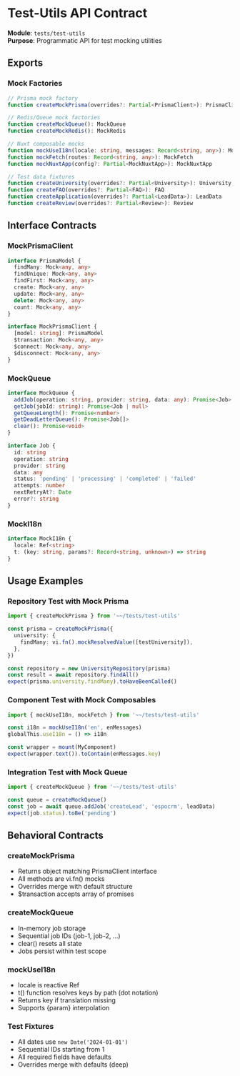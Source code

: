 # Test-Utils API Contract

**Module**: `tests/test-utils`  
**Purpose**: Programmatic API for test mocking utilities

## Exports

### Mock Factories

```typescript
// Prisma mock factory
function createMockPrisma(overrides?: Partial<PrismaClient>): PrismaClient

// Redis/Queue mock factories
function createMockQueue(): MockQueue
function createMockRedis(): MockRedis

// Nuxt composable mocks
function mockUseI18n(locale: string, messages: Record<string, any>): MockI18n
function mockFetch(routes: Record<string, any>): MockFetch
function mockNuxtApp(config?: Partial<MockNuxtApp>): MockNuxtApp

// Test data fixtures
function createUniversity(overrides?: Partial<University>): University
function createFAQ(overrides?: Partial<FAQ>): FAQ
function createApplication(overrides?: Partial<LeadData>): LeadData
function createReview(overrides?: Partial<Review>): Review
```

## Interface Contracts

### MockPrismaClient

```typescript
interface PrismaModel {
  findMany: Mock<any, any>
  findUnique: Mock<any, any>
  findFirst: Mock<any, any>
  create: Mock<any, any>
  update: Mock<any, any>
  delete: Mock<any, any>
  count: Mock<any, any>
}

interface MockPrismaClient {
  [model: string]: PrismaModel
  $transaction: Mock<any, any>
  $connect: Mock<any, any>
  $disconnect: Mock<any, any>
}
```

### MockQueue

```typescript
interface MockQueue {
  addJob(operation: string, provider: string, data: any): Promise<Job>
  getJob(jobId: string): Promise<Job | null>
  getQueueLength(): Promise<number>
  getDeadLetterQueue(): Promise<Job[]>
  clear(): Promise<void>
}

interface Job {
  id: string
  operation: string
  provider: string
  data: any
  status: 'pending' | 'processing' | 'completed' | 'failed'
  attempts: number
  nextRetryAt?: Date
  error?: string
}
```

### MockI18n

```typescript
interface MockI18n {
  locale: Ref<string>
  t: (key: string, params?: Record<string, unknown>) => string
}
```

## Usage Examples

### Repository Test with Mock Prisma

```typescript
import { createMockPrisma } from '~~/tests/test-utils'

const prisma = createMockPrisma({
  university: {
    findMany: vi.fn().mockResolvedValue([testUniversity]),
  },
})

const repository = new UniversityRepository(prisma)
const result = await repository.findAll()
expect(prisma.university.findMany).toHaveBeenCalled()
```

### Component Test with Mock Composables

```typescript
import { mockUseI18n, mockFetch } from '~~/tests/test-utils'

const i18n = mockUseI18n('en', enMessages)
globalThis.useI18n = () => i18n

const wrapper = mount(MyComponent)
expect(wrapper.text()).toContain(enMessages.key)
```

### Integration Test with Mock Queue

```typescript
import { createMockQueue } from '~~/tests/test-utils'

const queue = createMockQueue()
const job = await queue.addJob('createLead', 'espocrm', leadData)
expect(job.status).toBe('pending')
```

## Behavioral Contracts

### createMockPrisma

- Returns object matching PrismaClient interface
- All methods are vi.fn() mocks
- Overrides merge with default structure
- $transaction accepts array of promises

### createMockQueue

- In-memory job storage
- Sequential job IDs (job-1, job-2, ...)
- clear() resets all state
- Jobs persist within test scope

### mockUseI18n

- locale is reactive Ref
- t() function resolves keys by path (dot notation)
- Returns key if translation missing
- Supports {param} interpolation

### Test Fixtures

- All dates use `new Date('2024-01-01')`
- Sequential IDs starting from 1
- All required fields have defaults
- Overrides merge with defaults (deep)
